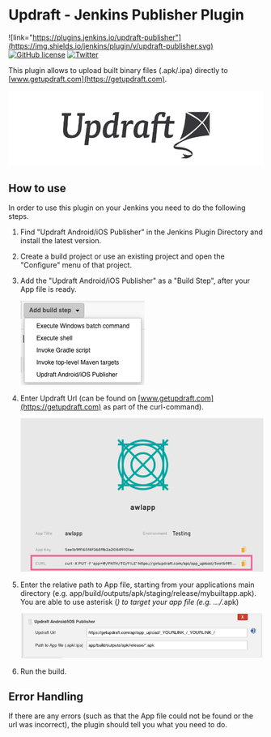 # Updraft - Jenkins Publisher Plugin

![link="https://plugins.jenkins.io/updraft-publisher"](https://img.shields.io/jenkins/plugin/v/updraft-publisher.svg)
[![GitHub license](https://img.shields.io/badge/license-MIT-lightgrey.svg)](https://raw.githubusercontent.com/appswithlove/updraft-sdk-ios/master/LICENSE)
[![Twitter](https://img.shields.io/badge/twitter-@GetUpdraft-blue.svg?style=flat)](https://twitter.com/GetUpdraft)

This plugin allows to upload built binary files (.apk/.ipa) directly to [www.getupdraft.com](https://getupdraft.com). 

![Updraft: Mobile App Distribution](img/updraft.png)

## How to use
In order to use this plugin on your Jenkins you need to do the following steps.

1. Find "Updraft Android/iOS Publisher" in the Jenkins Plugin Directory and install the latest version.
2. Create a build project or use an existing project and open the "Configure" menu of that project.
3. Add the "Updraft Android/iOS Publisher" as a "Build Step", after your App file is ready.

    ![Add build step](img/addbuildstep.png)

4. Enter Updraft Url (can be found on [www.getupdraft.com](https://getupdraft.com) as part of the curl-command).

    ![Publisher](img/getupdraft-curl.png)

5. Enter the relative path to App file, starting from your applications main directory (e.g. app/build/outputs/apk/staging/release/mybuiltapp.apk). You are able to use asterisk (*) to target your app file (e.g. .../*.apk) 

    ![Publisher](img/publisher.png)
 
6. Run the build. 

## Error Handling

If there are any errors (such as that the App file could not be found or the url was incorrect), the plugin should tell you what you need to do.